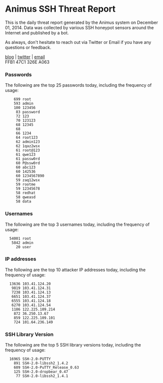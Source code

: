 # Animus SSH Threat Report

This is the daily threat report generated by the Animus system on December 01, 2014. Data was collected by various SSH honeypot sensors around the Internet and published by a bot.  

As always, don't hesitate to reach out via Twitter or Email if you have any questions or feedback.  

[blog](http://morris.guru) | [twitter](https://twitter.com/andrew___morris) | [email](mailto:andrew@morris.guru)  
FFB1 47C1 326E A063  
### Passwords
The following are the top 25 passwords today, including the frequency of usage:
```
    699 root
    593 admin
    100 123456
     83 password
     72 123
     70 123123
     68 12345
     68 
     66 1234
     64 root123
     62 admin123
     62 1qaz2wsx
     61 root@123
     61 qwe123
     61 passw0rd
     60 P@ssw0rd
     60 abc123
     60 142536
     60 1234567890
     59 zaq12wsx
     59 rootme
     59 12345678
     58 redhat
     58 qweasd
     58 data
```

### Usernames
The following are the top 3 usernames today, including the frequency of usage:
```
  54001 root
   5842 admin
     20 user
```

### IP addresses
The following are the top 10 attacker IP addresses today, including the frequency of usage:
```
  13636 103.41.124.20
   9819 103.41.124.31
   7238 103.41.124.13
   6651 103.41.124.37
   6555 103.41.124.18
   6270 103.41.124.54
   1186 122.225.109.214
    872 36.250.13.67
    859 122.225.109.101
    724 101.64.236.149
```

### SSH Library Version
The following are the top 5 SSH library versions today, including the frequency of usage:
```
  16965 SSH-2.0-PUTTY
    891 SSH-2.0-libssh2_1.4.2
    609 SSH-2.0-PuTTY_Release_0.63
    125 SSH-2.0-dropbear_0.47
     77 SSH-2.0-libssh2_1.4.1
```
